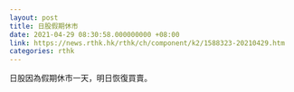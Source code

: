 ```yaml
---
layout: post
title: 日股假期休市
date: 2021-04-29 08:30:58.000000000 +08:00
link: https://news.rthk.hk/rthk/ch/component/k2/1588323-20210429.htm
categories: rthk
---
```


日股因為假期休市一天，明日恢復買賣。
